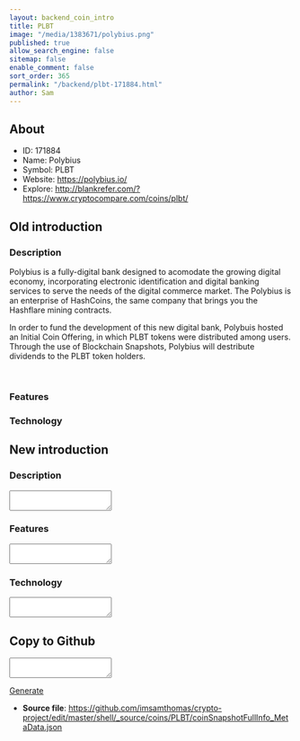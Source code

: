```yaml
---
layout: backend_coin_intro
title: PLBT
image: "/media/1383671/polybius.png"
published: true
allow_search_engine: false
sitemap: false
enable_comment: false
sort_order: 365
permalink: "/backend/plbt-171884.html"
author: Sam
---
```


## About

- ID: 171884
- Name: Polybius
- Symbol: PLBT
- Website: https://polybius.io/
- Explore: http://blankrefer.com/?https://www.cryptocompare.com/coins/plbt/


## Old introduction

### Description

<p>Polybius is a fully-digital bank designed to acomodate the growing digital economy, incorporating electronic identification and digital banking services to serve the needs of the digital commerce market. The Polybius is an enterprise of HashCoins, the same company that brings you the Hashflare mining contracts.</p><p>In order to fund the development of this new digital bank, Polybuis hosted an Initial Coin Offering, in which PLBT tokens were distributed among users. Through the use of Blockchain Snapshots, Polybius will destribute dividends to the PLBT token holders.</p><p> </p>

### Features


### Technology




## New introduction


### Description
<textarea id="meta_description" name="description"></textarea>

### Features
<textarea id="meta_features" name="features"></textarea>

### Technology
<textarea id="meta_technology" name="technology"></textarea>


## Copy to Github

<textarea id="coinsnapshotfullinfo_metadata"></textarea>

<a href="#gen" onclick="generateMetaDatJson()">Generate</a>

- **Source file**: <a href="https://github.com/imsamthomas/crypto-project/edit/master/shell/_source/coins/PLBT/coinSnapshotFullInfo_MetaData.json">https://github.com/imsamthomas/crypto-project/edit/master/shell/_source/coins/PLBT/coinSnapshotFullInfo_MetaData.json</a>

